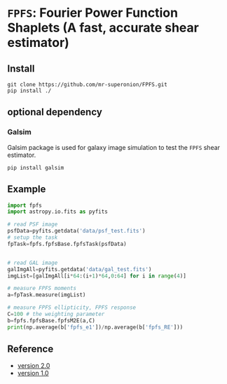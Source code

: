 # `FPFS`: Fourier Power Function Shaplets (A fast, accurate shear estimator)

## Install

```shell
git clone https://github.com/mr-superonion/FPFS.git
pip install ./
```

## optional dependency

### Galsim
Galsim package is used for galaxy image simulation
to test the `FPFS` shear estimator.

```shell
pip install galsim
```

## Example

```python
import fpfs
import astropy.io.fits as pyfits

# read PSF image
psfData=pyfits.getdata('data/psf_test.fits')
# setup the task
fpTask=fpfs.fpfsBase.fpfsTask(psfData)


# read GAL image
galImgAll=pyfits.getdata('data/gal_test.fits')
imgList=[galImgAll[i*64:(i+1)*64,0:64] for i in range(4)]

# measure FPFS moments
a=fpTask.measure(imgList)

# measure FPFS ellipticity, FPFS response
C=100 # the weighting parameter
b=fpfs.fpfsBase.fpfsM2E(a,C)
print(np.average(b['fpfs_e1'])/np.average(b['fpfs_RE']))
```

## Reference
+ [version 2.0](https://ui.adsabs.harvard.edu/abs/2018MNRAS.481.4445L/abstract)
+ [version 1.0](https://ui.adsabs.harvard.edu/abs/2018MNRAS.481.4445L/abstract)
